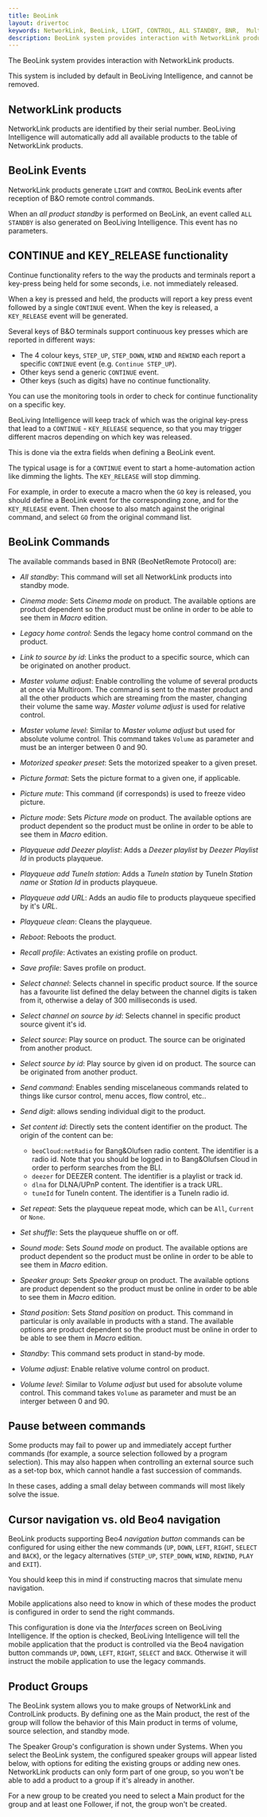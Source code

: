 ```yaml
---
title: BeoLink
layout: drivertoc
keywords: NetworkLink, BeoLink, LIGHT, CONTROL, ALL STANDBY, BNR,  Multiroom
description: BeoLink system provides interaction with NetworkLink products through LIGHT, CONTROL and ALL STANDBY events and BNR commands.
---
```


The BeoLink system provides interaction with NetworkLink products.

This system is included by default in BeoLiving Intelligence, and cannot be
removed.

NetworkLink products
--------------------

NetworkLink products are identified by their serial number. BeoLiving Intelligence will automatically add all available products to the table of
NetworkLink products.

BeoLink Events
--------------

NetworkLink products generate `LIGHT` and `CONTROL` BeoLink events after reception of B&O remote control commands.

When an *all product standby* is performed on BeoLink, an event called
`ALL STANDBY` is also generated on BeoLiving Intelligence. This event has no
parameters.

CONTINUE and KEY_RELEASE functionality
---------------------------------------

Continue functionality refers to the way the products and terminals
report a key-press being held for some seconds, i.e. not immediately
released.

When a key is pressed and held, the products will report a key press
event followed by a single `CONTINUE` event. When the key is released, a
`KEY_RELEASE` event will be generated.

Several keys of B&O terminals support continuous key
presses which are reported in different ways:

-   The 4 colour keys, `STEP_UP`, `STEP_DOWN`, `WIND` and `REWIND` each report
    a specific `CONTINUE` event (e.g. `Continue STEP_UP`).
-   Other keys send a generic `CONTINUE` event.
-   Other keys (such as digits) have no continue functionality.

You can use the monitoring tools in order to check for continue
functionality on a specific key.

BeoLiving Intelligence will keep track of which was the original key-press
that lead to a `CONTINUE` - `KEY_RELEASE` sequence, so that you may
trigger different macros depending on which key was released.

This is done via the extra fields when defining a BeoLink event.

The typical usage is for a `CONTINUE` event to start a home-automation
action like dimming the lights. The `KEY_RELEASE` will stop dimming.

For example, in order to execute a macro when the `GO` key is released,
you should define a BeoLink event for the corresponding zone, and for
the `KEY_RELEASE` event. Then choose to also match against the original
command, and select `GO` from the original command list.

BeoLink Commands
----------------

The available commands based in BNR (BeoNetRemote Protocol) are:

- *All standby*: This command will set all NetworkLink products into standby mode. 

- *Cinema mode*: Sets *Cinema mode* on product. The available options are product dependent so the product must be online in order to be able
to see them in *Macro* edition. 

- *Legacy home control*:  Sends the legacy home control command on the product.

- *Link to source by id*: Links the product to a specific source, which can be originated on another product.
- *Master volume adjust*: Enable controlling the volume of several products at once via Multiroom. The command is sent to the master product and 
all the other products which are streaming from the master, changing their volume the same way. *Master volume adjust* is used for relative 
control.

- *Master volume level*: Similar to *Master volume adjust* but used for absolute volume control. This command takes `Volume` as parameter and must
 be an interger between 0 and 90.
 
- *Motorized speaker preset*: Sets the motorized speaker to a given preset.

- *Picture format*: Sets the picture format to a given one, if applicable.

- *Picture mute*: This command (if corresponds) is used to freeze video picture.

- *Picture mode*: Sets *Picture mode* on product. The available options are product dependent so the product must be online in order to be able
to see them in *Macro* edition.  

- *Playqueue add Deezer playlist*: Adds a *Deezer playlist* by *Deezer Playlist Id* in products playqueue.
 
- *Playqueue add TuneIn station*: Adds a *TuneIn station* by TuneIn *Station name* or *Station Id* in products playqueue.
  
- *Playqueue add URL*: Adds an audio file to products playqueue specified by it's *URL*.
 
- *Playqueue clean*: Cleans the playqueue.

- *Reboot*: Reboots the product.

- *Recall profile*: Activates an existing profile on product.
 
- *Save profile*: Saves profile on product. 

- *Select channel*: Selects channel in specific product source. If the source has a favourite list defined the delay between the channel digits is taken from it, otherwise a delay of 300 milliseconds is used.
- *Select channel on source by id*: Selects channel in specific product source givent it's id.
 
- *Select source*: Play source on product. The source can be originated from another product.
 
- *Select source by id*: Play source by given id on product. The source can be originated from another product.
- *Send command*: Enables sending miscelaneous commands related to things like cursor control, menu acces, flow control, etc..

- *Send digit*: allows sending individual digit to the product.

- *Set content id*: Directly sets the content identifier on the product. The origin of the content can be:
  - `beoCloud:netRadio` for Bang&Olufsen radio content. The identifier is a radio id. Note that you should be logged in to Bang&Olufsen Cloud in order to perform searches from the BLI.
  - `deezer` for DEEZER content. The identifier is a playlist or track id.
  - `dlna` for DLNA/UPnP content. The identifier is a track URL.
  - `tuneId` for TuneIn content. The identifier is a TuneIn radio id.

- *Set repeat*: Sets the playqueue repeat mode, which can be `All`, `Current` or `None`.

- *Set shuffle*: Sets the playqueue shuffle on or off.
- *Sound mode*: Sets *Sound mode* on product. The available options are product dependent so the product must be online in order to be able
to see them in *Macro* edition.

- *Speaker group*: Sets *Speaker group* on product. The available options are product dependent so the product must be online in order to be able
to see them in *Macro* edition.
 
- *Stand position*: Sets *Stand position* on product. This command in particular is only available in products with a stand. The available options
are product dependent so the product must be online in order to be able to see them in *Macro* edition.

- *Standby*: This command sets product in stand-by mode.

- *Volume adjust*: Enable relative volume control on product.

- *Volume level*: Similar to *Volume adjust* but used for absolute volume control. This command takes `Volume` as parameter and must
 be an interger between 0 and 90.

## Pause between commands

Some products may fail to power up and immediately accept further
commands (for example, a source selection followed by a program
selection). This may also happen when controlling an external source
such as a set-top box, which cannot handle a fast succession of
commands.

In these cases, adding a small delay between commands will most likely
solve the issue.

## Cursor navigation vs. old Beo4 navigation

BeoLink products supporting Beo4 *navigation button* commands can be
configured for using either the new commands (`UP`, `DOWN`, `LEFT`, `RIGHT`,
`SELECT` and `BACK`), or the legacy alternatives (`STEP_UP`, `STEP_DOWN`,
`WIND`, `REWIND`, `PLAY` and `EXIT`).

You should keep this in mind if constructing macros that simulate menu navigation.

Mobile applications also need to know in which of these modes the
product is configured in order to send the right commands.

This configuration is done via the *Interfaces* screen on BeoLiving Intelligence. If the option is checked, BeoLiving Intelligence will tell the
mobile application that the product is controlled via the Beo4 navigation button commands `UP`, `DOWN`, `LEFT`, `RIGHT`, `SELECT` and `BACK`. 
Otherwise it will instruct the mobile application to use the legacy commands.


## Product Groups

The BeoLink system allows you to make groups of NetworkLink and ControlLink products. By defining one as the Main product, the rest of the group will follow the behavior of this Main product in terms of volume, source selection, and standby mode.

The Speaker Group's configuration is shown under Systems. When you select the BeoLink system, the configured speaker groups will appear listed below, with options for editing the existing groups or adding new ones. NetworkLink products can only form part of one group, so you won't be able to add a product to a group if it's already in another.

For a new group to be created you need to select a Main product for the group and at least one Follower, if not, the group won't be created.
